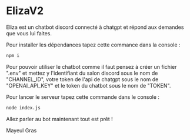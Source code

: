 # ElizaV2

Eliza est un chatbot discord connecté à chatgpt et répond aux demandes que vous lui faites. 

Pour installer les dépendances tapez cette commance dans la console :

```bash
npm i
```

Pour pouvoir utiliser le chatbot comme il faut pensez à créer un fichier ".env" et mettez y l'identifiant du salon discord sous le nom de "CHANNEL_ID", votre token de l'api de chatgpt sous le nom de "OPENAI_API_KEY" et le token du chatbot sous le nom de "TOKEN".

Pour lancer le serveur tapez cette commande dans le console :

```bash
node index.js
```

Allez parler au bot maintenant tout est prêt !

Mayeul Gras